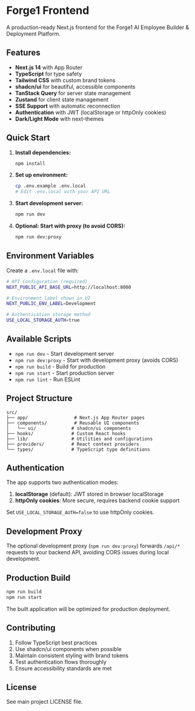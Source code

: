 # Forge1 Frontend

A production-ready Next.js frontend for the Forge1 AI Employee Builder & Deployment Platform.

## Features

- **Next.js 14** with App Router
- **TypeScript** for type safety
- **Tailwind CSS** with custom brand tokens
- **shadcn/ui** for beautiful, accessible components
- **TanStack Query** for server state management
- **Zustand** for client state management
- **SSE Support** with automatic reconnection
- **Authentication** with JWT (localStorage or httpOnly cookies)
- **Dark/Light Mode** with next-themes

## Quick Start

1. **Install dependencies:**
   ```bash
   npm install
   ```

2. **Set up environment:**
   ```bash
   cp .env.example .env.local
   # Edit .env.local with your API URL
   ```

3. **Start development server:**
   ```bash
   npm run dev
   ```

4. **Optional: Start with proxy (to avoid CORS):**
   ```bash
   npm run dev:proxy
   ```

## Environment Variables

Create a `.env.local` file with:

```bash
# API Configuration (required)
NEXT_PUBLIC_API_BASE_URL=http://localhost:8000

# Environment label shown in UI
NEXT_PUBLIC_ENV_LABEL=Development

# Authentication storage method
USE_LOCAL_STORAGE_AUTH=true
```

## Available Scripts

- `npm run dev` - Start development server
- `npm run dev:proxy` - Start with development proxy (avoids CORS)
- `npm run build` - Build for production
- `npm run start` - Start production server
- `npm run lint` - Run ESLint

## Project Structure

```
src/
├── app/                 # Next.js App Router pages
├── components/          # Reusable UI components
│   └── ui/             # shadcn/ui components
├── hooks/              # Custom React hooks
├── lib/                # Utilities and configurations
├── providers/          # React context providers
└── types/              # TypeScript type definitions
```

## Authentication

The app supports two authentication modes:

1. **localStorage** (default): JWT stored in browser localStorage
2. **httpOnly cookies**: More secure, requires backend cookie support

Set `USE_LOCAL_STORAGE_AUTH=false` to use httpOnly cookies.

## Development Proxy

The optional development proxy (`npm run dev:proxy`) forwards `/api/*` requests to your backend API, avoiding CORS issues during local development.

## Production Build

```bash
npm run build
npm run start
```

The built application will be optimized for production deployment.

## Contributing

1. Follow TypeScript best practices
2. Use shadcn/ui components when possible
3. Maintain consistent styling with brand tokens
4. Test authentication flows thoroughly
5. Ensure accessibility standards are met

## License

See main project LICENSE file.